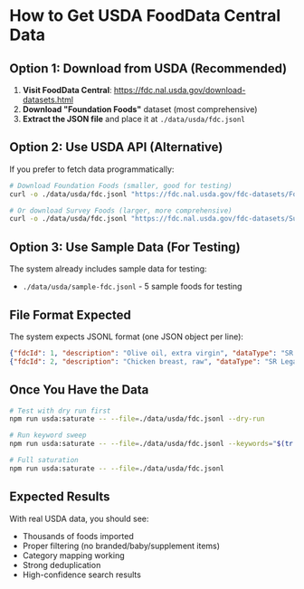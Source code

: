 # How to Get USDA FoodData Central Data

## Option 1: Download from USDA (Recommended)

1. **Visit FoodData Central**: https://fdc.nal.usda.gov/download-datasets.html
2. **Download "Foundation Foods"** dataset (most comprehensive)
3. **Extract the JSON file** and place it at `./data/usda/fdc.jsonl`

## Option 2: Use USDA API (Alternative)

If you prefer to fetch data programmatically:

```bash
# Download Foundation Foods (smaller, good for testing)
curl -o ./data/usda/fdc.jsonl "https://fdc.nal.usda.gov/fdc-datasets/Foundation_Foods_foundation_food_json_2024-10-15.zip"

# Or download Survey Foods (larger, more comprehensive)
curl -o ./data/usda/fdc.jsonl "https://fdc.nal.usda.gov/fdc-datasets/Survey_Foods_foundation_food_json_2024-10-15.zip"
```

## Option 3: Use Sample Data (For Testing)

The system already includes sample data for testing:
- `./data/usda/sample-fdc.jsonl` - 5 sample foods for testing

## File Format Expected

The system expects JSONL format (one JSON object per line):
```json
{"fdcId": 1, "description": "Olive oil, extra virgin", "dataType": "SR Legacy", "foodNutrients": [...]}
{"fdcId": 2, "description": "Chicken breast, raw", "dataType": "SR Legacy", "foodNutrients": [...]}
```

## Once You Have the Data

```bash
# Test with dry run first
npm run usda:saturate -- --file=./data/usda/fdc.jsonl --dry-run

# Run keyword sweep
npm run usda:saturate -- --file=./data/usda/fdc.jsonl --keywords="$(tr '\n' ',' < data/usda/keywords-common.txt)"

# Full saturation
npm run usda:saturate -- --file=./data/usda/fdc.jsonl
```

## Expected Results

With real USDA data, you should see:
- Thousands of foods imported
- Proper filtering (no branded/baby/supplement items)
- Category mapping working
- Strong deduplication
- High-confidence search results

